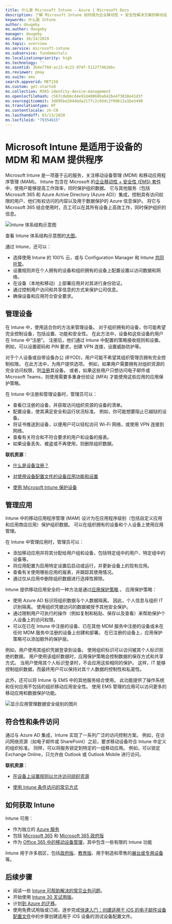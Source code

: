 ```yaml
---
title: 什么是 Microsoft Intune - Azure | Microsoft Docs
description: 了解 Microsoft Intune 如何成为企业移动性 + 安全性解决方案的移动设备管理 (MDM) 和移动应用管理 (MAM) 组件，以及它如何帮助保护公司数据。
keywords: 什么是 Intune
author: dougeby
ms.author: dougeby
manager: dougeby
ms.date: 10/14/2019
ms.topic: overview
ms.service: microsoft-intune
ms.subservice: fundamentals
ms.localizationpriority: high
ms.technology: ''
ms.assetid: 3b4e778d-ac13-4c23-974f-5122f74626bc
ms.reviewer: pmay
ms.suite: ems
search.appverid: MET150
ms.custom: get-started
ms.collection: M365-identity-device-management
ms.openlocfilehash: c567cdeb6cd4e91d40068ba642be4f3838e41d3f
ms.sourcegitcommit: 3d895be2844bda2177c2c85dc2f09612a1be5490
ms.translationtype: HT
ms.contentlocale: zh-CN
ms.lasthandoff: 03/13/2020
ms.locfileid: "79354615"
---
```

# <a name="microsoft-intune-is-an-mdm-and-mam-provider-for-your-devices"></a>Microsoft Intune 是适用于设备的 MDM 和 MAM 提供程序

Microsoft Intune 是一项基于云的服务，关注移动设备管理 (MDM) 和移动应用程序管理 (MAM)。 Intune 包含在 Microsoft 的[企业移动性 + 安全性 (EMS) 套件](https://www.microsoft.com/microsoft-365/enterprise-mobility-security)中，使用户能够提高工作效率，同时保护组织数据。 它与其他服务（包括 Microsoft 365 和 Azure Active Directory (Azure AD)）集成，控制具有访问权限的用户、他们有权访问的内容以及用于数据保护的 Azure 信息保护。 将它与 Microsoft 365 结合使用时，员工可以在其所有设备上高效工作，同时保护组织的信息。

![Intune 体系结构示意图](./media/what-is-intune/intunearch_sm.png)

查看 Intune 体系结构示意图的[大图](./media/what-is-intune/intunearchitecture.svg)。

通过 Intune，还可以：

- 选择使用 Intune 的 100% 云，或与 Configuration Manager 和 Intune [共同托管](https://docs.microsoft.com/configmgr/comanage/overview)。
- 设置规则并在个人拥有的设备和组织拥有的设备上配置设置以访问数据和网络。
- 在设备（本地和移动）上部署应用并对其进行身份验证。
- 通过控制用户访问和共享信息的方式来保护公司信息。
- 确保设备和应用符合安全要求。

## <a name="manage-devices"></a>管理设备

在 Intune 中，使用适合你的方法来管理设备。 对于组织拥有的设备，你可能希望完全控制设备，包括设置、功能和安全性。 在此方法中，设备和这些设备的用户在 Intune 中“注册”。 注册后，他们通过 Intune 中配置的策略接收规则和设置。 例如，可以设置密码和 PIN 要求，创建 VPN 连接，设置威胁防护等。

对于个人设备或自带设备办公 (BYOD)，用户可能不希望其组织管理员拥有完全控制权限。 在此方法中，为用户提供选项。 例如，如果用户需要拥有对组织资源的完全访问权限，则[注册](../enrollment/device-enrollment.md)其设备。 或者，如果这些用户只想访问电子邮件或 Microsoft Teams，则使用需要多重身份验证 (MFA) 才能使用这些应用的应用保护策略。

在 Intune 中注册和管理设备时，管理员可以：

- 查看已注册的设备，并获取访问组织资源的设备的清单。
- 配置设备，使其满足安全和运行状况标准。 例如，你可能想要阻止已越狱的设备。
- 将证书推送到设备，以便用户可以轻松访问 Wi-Fi 网络，或使用 VPN 连接到网络。
- 查看有关符合和不符合要求的用户和设备的报表。
- 如果设备丢失、被盗或不再使用，则删除组织数据。

**联机资源**：

- [什么是设备注册？](../enrollment/device-enrollment.md)

- [对使用设备配置文件的设备应用功能和设置](../configuration/device-profiles.md)

- [使用 Microsoft Intune 保护设备](../protect/device-protect.md)

## <a name="manage-apps"></a>管理应用

Intune 中的移动应用程序管理 (MAM) 设计为在应用程序级别（包括自定义应用和应用商店应用）保护组织数据。 可以在组织拥有的设备和个人设备上使用应用管理。

在 Intune 中管理应用时，管理员可以：

- 添加移动应用并将其分配给用户组和设备，包括特定组中的用户、特定组中的设备等。
- 将应用配置为启用特定设置后启动或运行，并更新设备上的现有应用。
- 查看有关使用哪些应用的报表，并跟踪其使用情况。
- 通过仅从应用中删除组织数据进行选择性擦除。

Intune 提供移动应用安全的一种方法是通过[应用保护策略](../apps/app-protection-policy.md)  。 应用保护策略：

- 使用 Azure AD 标识将组织数据与个人数据隔离。 因此，个人信息与组织 IT 识别隔离。 使用组织凭据访问的数据被授予其他安全保护。
- 通过限制用户可执行的操作（例如复制和粘贴、保存以及查看）来帮助保护个人设备上的访问权限。
- 可以在已在 Intune 中注册的设备、已在其他 MDM 服务中注册的设备或未在任何 MDM 服务中注册的设备上创建和部署。 在已注册的设备上，应用保护策略可以添加额外的保护层。

例如，用户使用其组织凭据登录到设备。 使用组织标识可以访问被其个人标识拒绝的数据。 用户使用该组织数据时，应用保护策略会控制数据的保存方式和共享方式。 当用户使用其个人标识登录时，不会应用这些相同的保护。 这样，IT 能够控制组织数据，而最终用户可以保持对其个人数据的控制性和私密性。

此外，还可以将 Intune 与 EMS 中的其他服务结合使用。 此功能提供了操作系统和任何应用不包括的组织移动应用安全性。 使用 EMS 管理的应用可以访问更多的移动应用和数据保护功能。

![显示应用管理数据安全级别的图片](./media/what-is-intune/managing-mobile-apps.png)

## <a name="compliance-and-conditional-access"></a>符合性和条件访问

通过与 Azure AD 集成，Intune 实现了一系列广泛的访问控制方案。 例如，在访问网络资源（如电子邮件或 SharePoint）之前，要求移动设备符合 Intune 中定义的组织标准。 同样，可以将服务锁定到特定的一组移动应用。 例如，可以锁定 Exchange Online，只允许由 Outlook 或 Outlook Mobile 进行访问。

**联机资源**：

- [在设备上设置规则以允许访问组织资源](../protect/device-compliance-get-started.md)

- [使用 Intune 条件访问的常见方式](../protect/conditional-access-intune-common-ways-use.md)

## <a name="how-to-get-intune"></a>如何获取 Intune

Intune 可用：

- 作为独立的 [Azure 服务](https://go.microsoft.com/fwlink/?linkid=2090973)
- 包括 [Microsoft 365](https://www.microsoft.com/microsoft-365/enterprise-mobility-security/microsoft-intune) 和 [Microsoft 365 政府版](https://www.microsoft.com/microsoft-365/government)
- 作为 [Office 365 中的移动设备管理](https://support.office.com/article/Set-up-Mobile-Device-Management-MDM-in-Office-365-dd892318-bc44-4eb1-af00-9db5430be3cd)，其中包含一些有限的 Intune 功能

Intune 用于许多扇区，包括[政府版](https://docs.microsoft.com/enterprise-mobility-security/solutions/ems-govt-service-description)、[教育版](https://www.microsoft.com/en-us/education/intune)、用于制造和零售的[展台或专用设备](../configuration/kiosk-settings.md)等。

## <a name="next-steps"></a>后续步骤

- 阅读一些 [Intune 可帮助解决的常见业务问题](https://docs.microsoft.com/intune/common-scenarios)。
- 开始使用 [Intune 30 天试用版](free-trial-sign-up.md)。
- 计划[到 Azure 的迁移](migration-guide.md)。
- 使用免费试用版或订阅，逐步完成[快速入门：创建适用于 iOS 的电子邮件设备配置文件](../configuration/quickstart-email-profile.md)中的步骤创建适用于 iOS 设备的测试设备配置文件。

